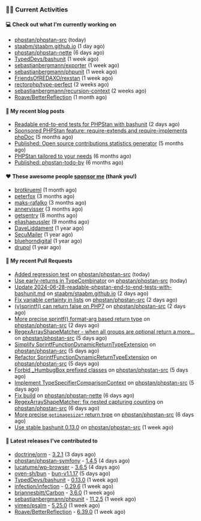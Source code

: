 ### 👨‍💻 Current Activities


#### 💻 Check out what I'm currently working on

- [phpstan/phpstan-src](https://github.com/phpstan/phpstan-src) (today)
- [staabm/staabm.github.io](https://github.com/staabm/staabm.github.io) (1 day ago)
- [phpstan/phpstan-nette](https://github.com/phpstan/phpstan-nette) (6 days ago)
- [TypedDevs/bashunit](https://github.com/TypedDevs/bashunit) (1 week ago)
- [sebastianbergmann/exporter](https://github.com/sebastianbergmann/exporter) (1 week ago)
- [sebastianbergmann/phpunit](https://github.com/sebastianbergmann/phpunit) (1 week ago)
- [FriendsOfREDAXO/rexstan](https://github.com/FriendsOfREDAXO/rexstan) (1 week ago)
- [rectorphp/type-perfect](https://github.com/rectorphp/type-perfect) (2 weeks ago)
- [sebastianbergmann/recursion-context](https://github.com/sebastianbergmann/recursion-context) (2 weeks ago)
- [Roave/BetterReflection](https://github.com/Roave/BetterReflection) (1 month ago)


#### 📜 My recent blog posts

- [Readable end-to-end tests for PHPStan with bashunit](https://staabm.github.io/2024/06/28/readable-phpstan-end-to-end-tests-with-bashunit.html) (2 days ago)
- [Sponsored PHPStan feature: require-extends and require-implements phpDoc](https://staabm.github.io/2024/01/15/phpstan-require-extends-implements.html) (5 months ago)
- [Published: Open source contributions statistics generator](https://staabm.github.io/2024/01/10/oss-contribs-published.html) (5 months ago)
- [PHPStan tailored to your needs](https://staabm.github.io/2024/01/01/phpstan-customizing.html) (6 months ago)
- [Published: phpstan-todo-by](https://staabm.github.io/2023/12/17/phpstan-todo-by-published.html) (6 months ago)


#### ❤️ These awesome people [sponsor me](https://github.com/sponsors/staabm) (thank you!)

- [brotkrueml](https://github.com/brotkrueml) (1 month ago)
- [peterfox](https://github.com/peterfox) (3 months ago)
- [maks-rafalko](https://github.com/maks-rafalko) (3 months ago)
- [annervisser](https://github.com/annervisser) (3 months ago)
- [getsentry](https://github.com/getsentry) (8 months ago)
- [eliashaeussler](https://github.com/eliashaeussler) (9 months ago)
- [DaveLiddament](https://github.com/DaveLiddament) (1 year ago)
- [SecuMailer](https://github.com/SecuMailer) (1 year ago)
- [bluehorndigital](https://github.com/bluehorndigital) (1 year ago)
- [drupol](https://github.com/drupol) (1 year ago)


#### 🔨 My recent Pull Requests

- [Added regression test](https://github.com/phpstan/phpstan-src/pull/3198) on [phpstan/phpstan-src](https://github.com/phpstan/phpstan-src) (today)
- [Use early-returns in TypeCombinator](https://github.com/phpstan/phpstan-src/pull/3197) on [phpstan/phpstan-src](https://github.com/phpstan/phpstan-src) (today)
- [Update 2024-06-28-readable-phpstan-end-to-end-tests-with-bashunit.md](https://github.com/staabm/staabm.github.io/pull/112) on [staabm/staabm.github.io](https://github.com/staabm/staabm.github.io) (2 days ago)
- [Fix variable certainty in lists](https://github.com/phpstan/phpstan-src/pull/3194) on [phpstan/phpstan-src](https://github.com/phpstan/phpstan-src) (2 days ago)
- [(v)sprintf() can return false on PHP7](https://github.com/phpstan/phpstan-src/pull/3193) on [phpstan/phpstan-src](https://github.com/phpstan/phpstan-src) (2 days ago)
- [More precise sprintf() format-arg based return type](https://github.com/phpstan/phpstan-src/pull/3192) on [phpstan/phpstan-src](https://github.com/phpstan/phpstan-src) (2 days ago)
- [RegexArrayShapeMatcher - when all groups are optional return a more…](https://github.com/phpstan/phpstan-src/pull/3189) on [phpstan/phpstan-src](https://github.com/phpstan/phpstan-src) (5 days ago)
- [Simplify SprintfFunctionDynamicReturnTypeExtension](https://github.com/phpstan/phpstan-src/pull/3188) on [phpstan/phpstan-src](https://github.com/phpstan/phpstan-src) (5 days ago)
- [Refactor SprintfFunctionDynamicReturnTypeExtension](https://github.com/phpstan/phpstan-src/pull/3187) on [phpstan/phpstan-src](https://github.com/phpstan/phpstan-src) (5 days ago)
- [Forbid _HumbugBox prefixed classes](https://github.com/phpstan/phpstan-src/pull/3186) on [phpstan/phpstan-src](https://github.com/phpstan/phpstan-src) (5 days ago)
- [Implement TypeSpecifierComparisonContext](https://github.com/phpstan/phpstan-src/pull/3185) on [phpstan/phpstan-src](https://github.com/phpstan/phpstan-src) (5 days ago)
- [Fix build](https://github.com/phpstan/phpstan-nette/pull/151) on [phpstan/phpstan-nette](https://github.com/phpstan/phpstan-nette) (6 days ago)
- [RegexArrayShapeMatcher: fix nested capturing counting](https://github.com/phpstan/phpstan-src/pull/3184) on [phpstan/phpstan-src](https://github.com/phpstan/phpstan-src) (6 days ago)
- [More precise `getimagesize*` return type](https://github.com/phpstan/phpstan-src/pull/3183) on [phpstan/phpstan-src](https://github.com/phpstan/phpstan-src) (6 days ago)
- [Use stable bashunit 0.13.0](https://github.com/phpstan/phpstan-src/pull/3181) on [phpstan/phpstan-src](https://github.com/phpstan/phpstan-src) (1 week ago)


#### 🔭 Latest releases I've contributed to

- [doctrine/orm](https://github.com/doctrine/orm) - [3.2.1](https://github.com/doctrine/orm/releases/tag/3.2.1) (3 days ago)
- [phpstan/phpstan-symfony](https://github.com/phpstan/phpstan-symfony) - [1.4.5](https://github.com/phpstan/phpstan-symfony/releases/tag/1.4.5) (4 days ago)
- [lucatume/wp-browser](https://github.com/lucatume/wp-browser) - [3.6.5](https://github.com/lucatume/wp-browser/releases/tag/3.6.5) (4 days ago)
- [oven-sh/bun](https://github.com/oven-sh/bun) - [bun-v1.1.17](https://github.com/oven-sh/bun/releases/tag/bun-v1.1.17) (5 days ago)
- [TypedDevs/bashunit](https://github.com/TypedDevs/bashunit) - [0.13.0](https://github.com/TypedDevs/bashunit/releases/tag/0.13.0) (1 week ago)
- [infection/infection](https://github.com/infection/infection) - [0.29.6](https://github.com/infection/infection/releases/tag/0.29.6) (1 week ago)
- [briannesbitt/Carbon](https://github.com/briannesbitt/Carbon) - [3.6.0](https://github.com/briannesbitt/Carbon/releases/tag/3.6.0) (1 week ago)
- [sebastianbergmann/phpunit](https://github.com/sebastianbergmann/phpunit) - [11.2.5](https://github.com/sebastianbergmann/phpunit/releases/tag/11.2.5) (1 week ago)
- [vimeo/psalm](https://github.com/vimeo/psalm) - [5.25.0](https://github.com/vimeo/psalm/releases/tag/5.25.0) (1 week ago)
- [Roave/BetterReflection](https://github.com/Roave/BetterReflection) - [6.39.0](https://github.com/Roave/BetterReflection/releases/tag/6.39.0) (1 week ago)
